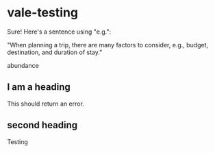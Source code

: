 # vale-testing

Sure! Here's a sentence using "e.g.":

"When planning a trip, there are many factors to consider, e.g., budget, destination, and duration of stay."

abundance

## I am a heading

This should return an error.

## second heading

Testing

